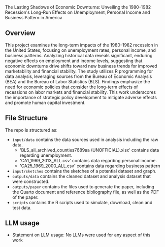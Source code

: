 The Lasting Shadows of Economic Downturns: Unveiling the 1980–1982 Recession's Long-Run Effects on Unemployment, Personal Income and Business Pattern in America

## Overview

This project examines the long-term impacts of the 1980–1982 recession in the United States, focusing on unemployment rates, personal income, and business patterns. Analyzing historical data reveals significant, enduring negative effects on employment and income levels, suggesting that economic downturns drive shifts toward new business trends for improved marketability and financial stability. The study utilizes R programming for data analysis, leveraging sources from the Bureau of Economic Analysis (BEA) and the Bureau of Labor Statistics (BLS). Findings emphasize the need for economic policies that consider the long-term effects of recessions on labor markets and financial stability. This work underscores the importance of strategic policy development to mitigate adverse effects and promote human capital investment.

## File Structure

The repo is structured as:

-   `input/data` contains the data sources used in analysis including the raw data.
    -   'BLS_all_archived_counties7689aa (UNOFFICIAL).xlsx' contains data regarding unemployment.
    -   'CA1_1969_2013_ALL.csv' contains data regarding personal income.
    -   'CA25_1969_2000_ALL.csv' contains data regarding business pattern
-   `input/sketches` contains the sketches of a potential dataset and graph.
-   `outputs/data` contains the cleaned dataset and analysis dataset that were constructed.
-   `outputs/paper` contains the files used to generate the paper, including the Quarto document and reference bibliography file, as well as the PDF of the paper.
-   `scripts` contains the R scripts used to simulate, download, clean and test data.

## LLM usage
-  Statement on LLM usage: No LLMs were used for any aspect of this work

